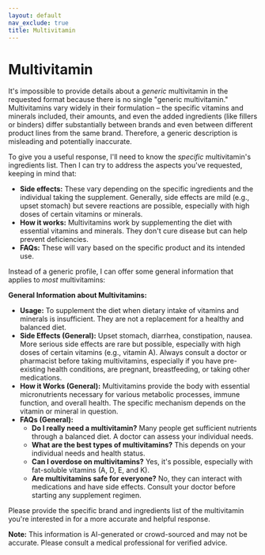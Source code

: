 ```yaml
---
layout: default
nav_exclude: true
title: Multivitamin
---
```


# Multivitamin

It's impossible to provide details about a *generic* multivitamin in the requested format because there is no single "generic multivitamin."  Multivitamins vary widely in their formulation – the specific vitamins and minerals included, their amounts, and even the added ingredients (like fillers or binders) differ substantially between brands and even between different product lines from the same brand.  Therefore, a generic description is misleading and potentially inaccurate.

To give you a useful response, I'll need to know the *specific* multivitamin's ingredients list.  Then I can try to address the aspects you've requested, keeping in mind that:

* **Side effects:**  These vary depending on the specific ingredients and the individual taking the supplement.  Generally, side effects are mild (e.g., upset stomach) but severe reactions are possible, especially with high doses of certain vitamins or minerals.
* **How it works:** Multivitamins work by supplementing the diet with essential vitamins and minerals. They don't cure disease but can help prevent deficiencies.
* **FAQs:**  These will vary based on the specific product and its intended use.


Instead of a generic profile, I can offer some general information that applies to *most* multivitamins:

**General Information about Multivitamins:**

* **Usage:** To supplement the diet when dietary intake of vitamins and minerals is insufficient.  They are not a replacement for a healthy and balanced diet.
* **Side Effects (General):** Upset stomach, diarrhea, constipation, nausea.  More serious side effects are rare but possible, especially with high doses of certain vitamins (e.g., vitamin A).  Always consult a doctor or pharmacist before taking multivitamins, especially if you have pre-existing health conditions, are pregnant, breastfeeding, or taking other medications.
* **How it Works (General):** Multivitamins provide the body with essential micronutrients necessary for various metabolic processes, immune function, and overall health.  The specific mechanism depends on the vitamin or mineral in question.
* **FAQs (General):**
    * **Do I really need a multivitamin?**  Many people get sufficient nutrients through a balanced diet.  A doctor can assess your individual needs.
    * **What are the best types of multivitamins?** This depends on your individual needs and health status.
    * **Can I overdose on multivitamins?** Yes, it's possible, especially with fat-soluble vitamins (A, D, E, and K).
    * **Are multivitamins safe for everyone?** No, they can interact with medications and have side effects.  Consult your doctor before starting any supplement regimen.


Please provide the specific brand and ingredients list of the multivitamin you're interested in for a more accurate and helpful response.


**Note:** This information is AI-generated or crowd-sourced and may not be accurate. Please consult a medical professional for verified advice.